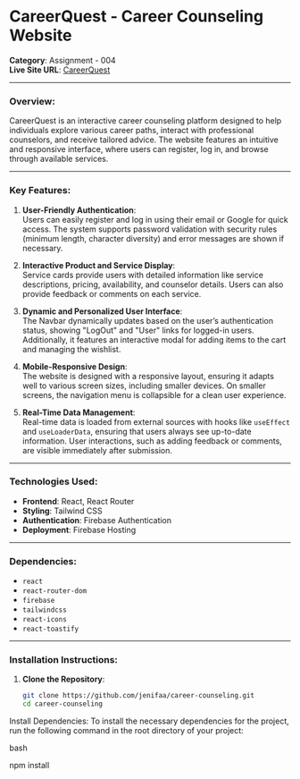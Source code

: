 # **CareerQuest - Career Counseling Website**

**Category**: Assignment - 004  
**Live Site URL**: [CareerQuest](https://career-counseling-a59f9.web.app)

---

### **Overview:**

CareerQuest is an interactive career counseling platform designed to help individuals explore various career paths, interact with professional counselors, and receive tailored advice. The website features an intuitive and responsive interface, where users can register, log in, and browse through available services.

---

### **Key Features:**

1. **User-Friendly Authentication**:  
   Users can easily register and log in using their email or Google for quick access. The system supports password validation with security rules (minimum length, character diversity) and error messages are shown if necessary.

2. **Interactive Product and Service Display**:  
   Service cards provide users with detailed information like service descriptions, pricing, availability, and counselor details. Users can also provide feedback or comments on each service.

3. **Dynamic and Personalized User Interface**:  
   The Navbar dynamically updates based on the user’s authentication status, showing "LogOut" and "User" links for logged-in users. Additionally, it features an interactive modal for adding items to the cart and managing the wishlist.

4. **Mobile-Responsive Design**:  
   The website is designed with a responsive layout, ensuring it adapts well to various screen sizes, including smaller devices. On smaller screens, the navigation menu is collapsible for a clean user experience.

5. **Real-Time Data Management**:  
   Real-time data is loaded from external sources with hooks like `useEffect` and `useLoaderData`, ensuring that users always see up-to-date information. User interactions, such as adding feedback or comments, are visible immediately after submission.

---

### **Technologies Used:**
- **Frontend**: React, React Router
- **Styling**: Tailwind CSS
- **Authentication**: Firebase Authentication
- **Deployment**: Firebase Hosting

---

### **Dependencies:**
- `react`
- `react-router-dom`
- `firebase`
- `tailwindcss`
- `react-icons`
- `react-toastify`

---

### **Installation Instructions:**

1. **Clone the Repository**:
   ```bash
   git clone https://github.com/jenifaa/career-counseling.git
   cd career-counseling
Install Dependencies: To install the necessary dependencies for the project, run the following command in the root directory of your project:

bash

npm install
